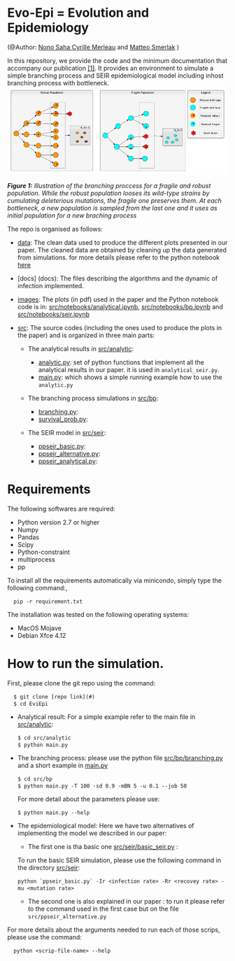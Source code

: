 # Evo-Epi = Evolution and Epidemiology
(@Author: [Nono Saha Cyrille Merleau](#) and [Matteo Smerlak](#) )


In this repository, we provide the code and the minimum documentation that accompany our publication [[1]](#).
It provides an environment to simulate a simple branching process and SEIR epidemiological model including inhost branching process with bottleneck.
![](images/bp/illustration.png)

***Figure 1:** Illustration of the branching proccess for a fragile and robust population. While the robust population looses its wild-type strains by cumulating deleterious mutations, the fragile one preserves them.  At each bottleneck, a new population is sampled from the last one and it uses as initial population for a new braching process*

The repo is organised as follows: 
- [data](data/): The clean data used to produce the different plots presented in our paper.  The cleaned data are obtained by cleaning up the data generated from simulations. for more details please refer to the python notebook [here](data/clean_data.ipynb)
- [docs] (docs): The files describing the algorithms and the dynamic of infection implemented.
- [images](images/): The plots (in pdf) used in the paper and the Python notebook code is in: [src/notebooks/analytical.ipynb](src/notebooks/analytical.ipynb), [src/notebooks/bp.ipynb](src/notebooks/bp.ipynb) and [src/notebooks/seir.ipynb](src/notebooks/seir.ipynb)
- [src](src/): The source codes (including the ones used to produce the plots in the paper) and is organized in three main parts:
      
    - The analytical results in  [src/analytic](src/analytic):
    
      - [analytic.py](src/analytic.py): set of python functions that implement all the analytical results in our paper. it is used in `analytical_seir.py`.
      - [main.py](src/main.py): which shows a simple running example how to use the `analytic.py`
            
    - The branching process simulations in  [src/bp](src/bp):
      - [branching.py](src/bp/branching.py):
      - [survival_prob.py](src/bp/survival_prob.py):
      
    - The SEIR model in [src/seir](src/seir):
    
       - [ppseir_basic.py](src/seir/ppseir_basic.py): 
       - [ppseir_alternative.py](src/seir/ppseir_alternative.py): 
       - [ppseir_analytical.py](scr/seir/ppseir_analytical.py):

# Requirements
The following softwares are required:


- Python version 2.7 or higher
- Numpy
- Pandas
- Scipy
- Python-constraint
- multiprocess
- pp

To install all the requirements automatically via minicondo, simply type the following command:,

      pip -r requirement.txt
   
The installation was tested on the following operating systems: 


* MacOS Mojave 
* Debian Xfce 4.12 

# How to run the simulation.
First, please clone the git repo using the command: 
      
      $ git clone [repo link](#)
      $ cd EviEpi

- Analytical result: For a simple example refer to the main file in [src/analytic](src/analytic/main.py):
      
      $ cd src/analytic 
      $ python main.py

- The branching process: please use the python file [src/bp/branching.py](src/bp/branching.py) and a short example in [main.py](src/bp/main.py)
      
      $ cd src/bp 
      $ python main.py -T 100 -sd 0.9 -mBN 5 -u 0.1 --job 50 
      
  For more detail about the parameters please use: 
      
      $ python main.py --help

- The epidemiological model:
Here we have two alternatives of implementing the model we described in our paper: 
    - The first one is tha basic one [src/seir/basic_seir.py](src/seir/basic_seir.py) : 
    
   To run the basic SEIR simulation, please use the following command in the directory [src/seir](src/seir/): 
   
      python `ppseir_basic.py` -Ir <infection rate> -Rr <recovey rate> -mu <mutation rate>
      
   - The second one is also explained in our paper : to run it please refer to the command used in the first case but on the file `src/ppseir_alternative.py` 
   
 For more details about the arguments needed to run each of those scrips, please use the command: 
 
      python <scrip-file-name> --help 
